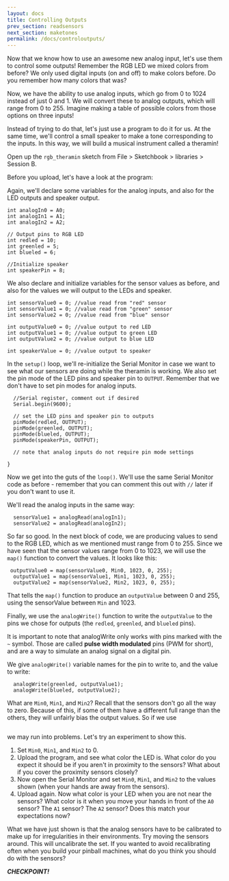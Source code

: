 ```yaml
---
layout: docs
title: Controlling Outputs
prev_section: readsensors
next_section: maketones
permalink: /docs/controloutputs/
---
```


Now that we know how to use an awesome new analog input, let's use them to control some outputs! Remember the RGB LED we mixed colors from before? We only used digital inputs (on and off) to make colors before. Do you remember how many colors that was?

Now, we have the ability to use analog inputs, which go from 0 to 1024 instead of just 0 and 1. We will convert these to analog outputs, which will range from 0 to 255. Imagine making a table of possible colors from those options on three inputs!

Instead of trying to do that, let's just use a program to do it for us. At the same time, we'll control a small speaker to make a tone corresponding to the inputs. In this way, we will build a musical instrument called a theramin!

Open up the ```rgb_theramin``` sketch from File > Sketchbook > libraries > Session B. 

Before you upload, let's have a look at the program:

Again, we'll declare some variables for the analog inputs, and also for the LED outputs and speaker output. 

```//Input IR sensors
int analogIn0 = A0;     
int analogIn1 = A1;
int analogIn2 = A2;

// Output pins to RGB LED
int redled = 10; 
int greenled = 5;
int blueled = 6;

//Initialize speaker
int speakerPin = 8;
```

We also declare and initialize variables for the sensor values as before, and also for the values we will output to the LEDs and speaker.

```
int sensorValue0 = 0; //value read from "red" sensor
int sensorValue1 = 0; //value read from "green" sensor
int sensorValue2 = 0; //value read from "blue" sensor

int outputValue0 = 0; //value output to red LED
int outputValue1 = 0; //value output to green LED 
int outputValue2 = 0; //value output to blue LED 

int speakerValue = 0; //value output to speaker
```

In the ```setup()``` loop, we'll re-initialize the Serial Monitor in case we want to see what our sensors are doing while the theramin is working. We also set the pin mode of the LED pins and speaker pin to ```OUTPUT```. Remember that we don't have to set pin modes for analog inputs.

```void setup(){
  //Serial register, comment out if desired
  Serial.begin(9600);
  
  // set the LED pins and speaker pin to outputs  
  pinMode(redled, OUTPUT);
  pinMode(greenled, OUTPUT);
  pinMode(blueled, OUTPUT);
  pinMode(speakerPin, OUTPUT);

  // note that analog inputs do not require pin mode settings
    
}
```

Now we get into the guts of the ```loop()```. We'll use the same Serial Monitor code as before - remember that you can comment this out with ```//``` later if you don't want to use it. 

We'll read the analog inputs in the same way:

```sensorValue0 = analogRead(analogIn0);
  sensorValue1 = analogRead(analogIn1);
  sensorValue2 = analogRead(analogIn2);
```

So far so good. In the next block of code, we are producing values to send to the RGB LED, which as we mentioned must range from 0 to 255. Since we have seen that the sensor values range from 0 to 1023, we will use the ```map()``` function to convert the values. It looks like this:

```
 outputValue0 = map(sensorValue0, Min0, 1023, 0, 255); 
  outputValue1 = map(sensorValue1, Min1, 1023, 0, 255); 
  outputValue2 = map(sensorValue2, Min2, 1023, 0, 255); 
```

That tells the ```map()``` function to produce an ```outputValue``` between 0 and 255, using the sensorValue between ```Min``` and 1023. 

Finally, we use the ```analogWrite()``` function to write the ```outputValue``` to the pins we chose for outputs (the ```redled```, ```greenled```, and ```blueled``` pins). 

It is important to note that analogWrite only works with pins marked with the ```~``` symbol. Those are called **pulse width modulated** pins (PWM for short), and are a way to simulate an analog signal on a digital pin.

We give ```analogWrite()``` variable names for the pin to write to, and the value to write:

```analogWrite(redled, outputValue0);
  analogWrite(greenled, outputValue1);
  analogWrite(blueled, outputValue2);
```

What are ```Min0```, ```Min1```, and ```Min2```? Recall that the sensors don't go all the way to zero. Because of this, if some of them have a different full range than the others, they will unfairly bias the output values. So if we use 

```map(sensorValue0, 0, 1023, 0, 255);
```

we may run into problems. Let's try an experiment to show this. 

1. Set ```Min0```, ```Min1```, and ```Min2``` to 0.
2. Upload the program, and see what color the LED is. What color do you expect it should be if you aren't in proximity to the sensors? What about if you cover the proximity sensors closely?
3. Now open the Serial Monitor and set ```Min0```, ```Min1```, and ```Min2``` to the values shown (when your hands are away from the sensors). 
4. Upload again. Now what color is your LED when you are not near the sensors? What color is it when you move your hands in front of the ```A0``` sensor? The ```A1``` sensor? The ```A2``` sensor? Does this match your expectations now?

What we have just shown is that the analog sensors have to be calibrated to make up for irregularities in their environments. Try moving the sensors around. This will uncalibrate the set. If you wanted to avoid recalibrating often when you build your pinball machines, what do you think you should do with the sensors?

**_CHECKPOINT!_**

